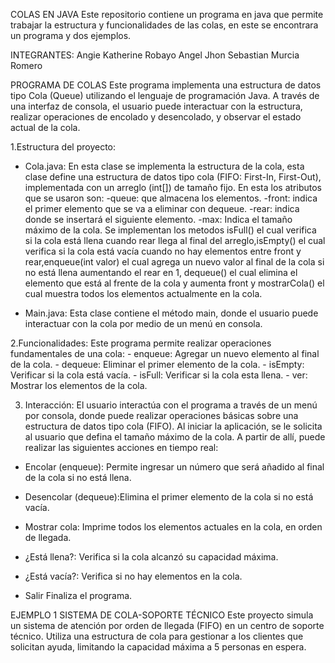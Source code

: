 COLAS EN JAVA 
Este repositorio contiene un programa en java que permite trabajar la estructura  y funcionalidades de las colas, en este se encontrara un programa y dos ejemplos.

INTEGRANTES:
Angie Katherine Robayo Angel 
Jhon Sebastian Murcia Romero

PROGRAMA DE COLAS 
Este programa implementa una estructura de datos tipo Cola (Queue) utilizando el lenguaje de programación Java. A través de una interfaz de consola, el usuario puede interactuar con la estructura, realizar operaciones de encolado y desencolado, y observar el estado actual de la cola. 

1.Estructura del proyecto:
* Cola.java: En esta clase se implementa la estructura de la cola, esta clase define una estructura de datos tipo cola (FIFO: First-In,     First-Out), implementada con un arreglo (int[]) de tamaño fijo. 
En esta los atributos que se usaron son:
  -queue: que almacena los elementos.
  -front: indica el primer elemento que se va a eliminar con dequeue.
  -rear: indica donde se insertará el siguiente elemento.
  -max: Indica el tamaño máximo de la cola.
Se implementan los metodos isFull() el cual verifica si la cola está llena cuando rear llega al final del arreglo,isEmpty() el cual verifica si la cola está vacía cuando no hay elementos entre front y rear,enqueue(int valor) el cual agrega un nuevo valor al final de la cola si no está llena aumentando el rear en 1, dequeue() el cual elimina el elemento que está al frente de la cola y aumenta front y mostrarCola() el cual muestra todos los elementos actualmente en la cola.
    
* Main.java: Esta clase contiene el método main, donde el usuario puede interactuar con la cola por medio de un menú en consola.


2.Funcionalidades:
Este programa permite realizar operaciones fundamentales de una cola:
    - enqueue: Agregar un nuevo elemento al final de la cola.
    - dequeue: Eliminar el primer elemento de la cola.
    - isEmpty: Verificar si la cola está vacía.
    - isFull: Verificar si la cola esta llena.
    - ver: Mostrar los elementos de la cola.

3. Interacción: 
  El usuario interactúa con el programa a través de un menú por consola, donde puede realizar operaciones básicas sobre una estructura de    datos tipo cola (FIFO). Al iniciar la aplicación, se le solicita al usuario que defina el tamaño máximo de la cola. A partir de allí,      puede realizar las siguientes acciones en tiempo real:

- Encolar (enqueue): Permite ingresar un número que será añadido al final de la cola si no está llena.

- Desencolar (dequeue):Elimina el primer elemento de la cola si no está vacía.

- Mostrar cola: Imprime todos los elementos actuales en la cola, en orden de llegada.

- ¿Está llena?: Verifica si la cola alcanzó su capacidad máxima.

- ¿Está vacía?: Verifica si no hay elementos en la cola.

- Salir
  Finaliza el programa.

EJEMPLO 1 SISTEMA DE COLA-SOPORTE TÉCNICO 
Este proyecto simula un sistema de atención por orden de llegada (FIFO) en un centro de soporte técnico. Utiliza una estructura de cola para gestionar a los clientes que solicitan ayuda, limitando la capacidad máxima a 5 personas en espera.


